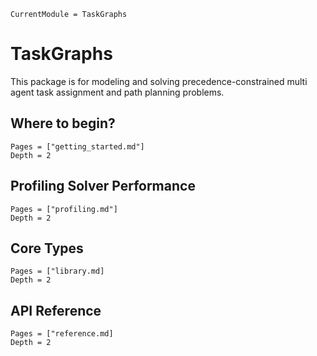 ```@meta
CurrentModule = TaskGraphs
```

# TaskGraphs

This package is for modeling and solving precedence-constrained multi agent task 
assignment and path planning problems.

## Where to begin?

```@contents
Pages = ["getting_started.md"]
Depth = 2
```

## Profiling Solver Performance

```@contents
Pages = ["profiling.md"]
Depth = 2
```

## Core Types

```@contents
Pages = ["library.md]
Depth = 2
```

## API Reference

```@contents
Pages = ["reference.md]
Depth = 2
```

